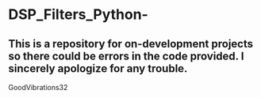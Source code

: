 # DSP_Filters_Python-
This is a repository for on-development projects so there could be errors in the code provided. I sincerely apologize for any trouble. 
--
GoodVibrations32
